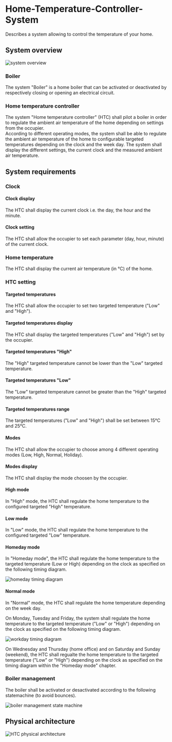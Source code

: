 # Home-Temperature-Controller-System
Describes a system allowing to control the temperature of your home.

## System overview

![system overview](http://www.plantuml.com/plantuml/proxy?src=https://raw.github.com/HomeMadeBots/Home-Temperature-Controller-System/master/uml/system_overview.iuml)

### Boiler
The system "Boiler" is a home boiler that can be activated or deactivated by
respectively closing or opening an electrical circuit.

### Home temperature controller

The system "Home temperature controller" (HTC) shall pilot a boiler in order to
regulate the ambient air temperature of the home depending on settings from the
occupier.  
According to different operating modes, the system shall be able to regulate the
ambient air temperature of the home to configurable targeted temperatures
depending on the clock and the week day.
The system shall display the different settings, the current clock and the
measured ambient air temperature.

## System requirements

### Clock

#### Clock display
The HTC shall display the current clock i.e. the day, the hour and the minute.

#### Clock setting
The HTC shall allow the occupier to set each parameter (day, hour, minute) of
the current clock.

### Home temperature
The HTC shall display the current air temperature (in °C) of the home.

### HTC setting

#### Targeted temperatures
The HTC shall allow the occupier to set two targeted temperature ("Low" and
"High").

#### Targeted temperatures display
The HTC shall display the targeted temperatures ("Low" and "High") set by the
occupier.

#### Targeted temperatures "High"
The "High" targeted temperature cannot be lower than the "Low" targeted
temperature.

#### Targeted temperatures "Low"
The "Low" targeted temperature cannot be greater than the "High" targeted
temperature.

#### Targeted temperatures range
The targeted temperatures ("Low" and "High") shall be set between 15°C and 25°C.

#### Modes
The HTC shall allow the occupier to choose among 4 different operating modes
(Low, High, Normal, Holiday).

#### Modes display
The HTC shall display the mode choosen by the occupier.

#### High mode
In "High" mode, the HTC shall regulate the home temperature to the configured
targeted "High" temperature.

#### Low mode
In "Low" mode, the HTC shall regulate the home temperature to the configured
targeted "Low" temperature.

#### Homeday mode
In "Homeday mode", the HTC shall regulate the home temperature to the
targeted temperature (Low or High) depending on the clock as specified on the
following timing diagram.

![homeday timing diagram](http://www.plantuml.com/plantuml/proxy?src=https://raw.github.com/HomeMadeBots/Home-Temperature-Controller-System/master/uml/homeday_timing_diagram.iuml)

#### Normal mode
In "Normal" mode, the HTC shall regulate the home temperature depending on the
week day.

On Monday, Tuesday and Friday, the system shall regulate the home temperature to
the targeted temperature ("Low" or "High") depending on the clock as specified
on the following timing diagram.

![workday timing diagram](http://www.plantuml.com/plantuml/proxy?src=https://raw.github.com/HomeMadeBots/Home-Temperature-Controller-System/master/uml/workday_timing_diagram.iuml)

On Wednesday and Thursday (home office) and on Saturday and Sunday (weekend),
the HTC shall regualte the home temperature to the targeted temperature ("Low"
or "High") depending on the clock as specified on the timing diagram within the
"Homeday mode" chapter.

### Boiler management
The boiler shall be activated or desactivated according to the following
statemachine (to avoid bounces).

![boiler management state machine](http://www.plantuml.com/plantuml/proxy?src=https://raw.github.com/HomeMadeBots/Home-Temperature-Controller-System/master/uml/boiler_management_state_machine.iuml)

## Physical architecture

![HTC physical architecture](http://www.plantuml.com/plantuml/proxy?src=https://raw.github.com/HomeMadeBots/Home-Temperature-Controller-System/master/uml/system_physical_arch.iuml)

